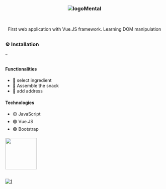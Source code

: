 ### <p align='center'> ![logoMental](https://github.com/fabioVitorio/app/assets/109548564/efd92611-26ee-4789-a991-5395155c7e7f) </p>
<br>
<p align='center'> First web application with Vue.JS framework. Learning DOM manipulation <br></p>

##
### ⚙️ Installation
```bash
~
```
##
#### Functionalities
- 🍔 select ingredient <br>
- 🍳 Assemble the snack <br>
- 📌 add address <br>
 #### Technologies
- 🟡 JavaScript <br>
- 🟢 Vue.JS <br>
- 🟣 Bootstrap


<div>
  <img height="100em" src="https://github-readme-stats.vercel.app/api/pin/?username=fabioVitorio&repo=montando_lanche"/>
  <a href="https://github.com/fabioVitorio">
</div> 
  
##
![1](https://user-images.githubusercontent.com/109548564/203211490-6accf708-3565-4951-975c-cf11ccf2f5ba.PNG)
